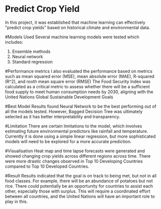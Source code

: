 # Predict Crop Yield

In this project, it was established that machine learning can effectively "predict crop yields" based on historical climate and environmental data.

#Models Used
Several machine learning models were tested which includes:
1. Ensemble methods
2. Neural network
3. Standard regression

#Performance metrics
I also evaluated the performance based on metrics such as mean squared error (MSE), mean absolute error (MAE), R-squared (R^2), and rooth mean square error (RMSE)
The Food Security Index was calculated as a critical metric to assess whether there will be a sufficient food supply to meet human consumption needs by 2030, aligning with the United Nations Global Sustainable Development Goals

#Best Model
Results found Neural Network to be the best performing out of all the models tested.  However, Bagged Decision Tree was ultimately selected as it has better interpretability and transparency. 

#Limitation
There are certain limitations to the model, which involves estimating future environmental predictors like rainfall and temperature. Currently it is done using a simple linear regression, but more sophisticated models will need to be explored for a more accurate prediction.

#Visualisation
Heat map and time lapse forecasts were generated and showed changing crop yields across different regions across time.  There were more drastic changes observed in Top 10 Developing Countries compared to Top 10 Developed Countries.

#Result
Results indicated that the goal is on track to being met, but not in all food classes. For example, there will be an abundance of potatoes but not rice. There could potentially be an opportunity for countries to assist each other, especially those with surplus. This will require a coordinated effort between all countries, and the United Nations will have an important role to play in this.
